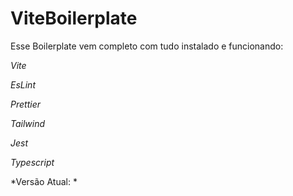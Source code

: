 # ViteBoilerplate

Esse Boilerplate vem completo com tudo instalado e funcionando:

*Vite*

*EsLint*

*Prettier*

*Tailwind*

*Jest*

*Typescript*

*Versão Atual: *
